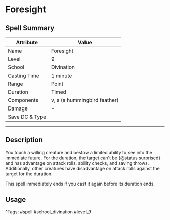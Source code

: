 # Foresight

## Spell Summary

| Attribute        | Value                  |
|------------------|------------------------|
| Name             | Foresight                 |
| Level            | 9                |
| School           | Divination          |
| Casting Time     | 1 minute              |
| Range            | Point            |
| Duration         | Timed             |
| Components       | v, s (a hummingbird feather)             |
| Damage           | -               |
| Save DC & Type   |              |

---

## Description

You touch a willing creature and bestow a limited ability to see into the immediate future. For the duration, the target can't be {@status surprised} and has advantage on attack rolls, ability checks, and saving throws. Additionally, other creatures have disadvantage on attack rolls against the target for the duration.

This spell immediately ends if you cast it again before its duration ends.

## Usage


^Tags: #spell #school_divination #level_9